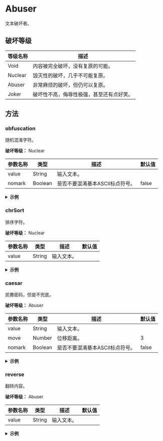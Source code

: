 # Abuser
文本破坏者。

## 破坏等级
| 等级名称 | 描述 |
| - | - |
| Void | 内容被完全破坏，没有复原的可能。 |
| Nuclear | 毁灭性的破坏，几乎不可能复原。 |
| Abuser | 非常麻烦的破坏，但仍可以复原。 | 
| Joker | 破坏性不高，侮辱性极强，甚至还有点好笑。 | 

## 方法
### obfuscation
随机混淆字符。

**破坏等级：** Nuclear

| 参数名称 | 类型 | 描述 | 默认值 |
| - | - | - | - |
| value | String | 输入文本。 | |
| nomark | Boolean | 是否不要混淆基本ASCII标点符号。 | false |

<details>
<summary><b>示例</b></summary>
输入：

``` mediawiki
'''Unicode'''，全稱為'''Unicode標準'''（The Unicode Standard），其官方機構[[統一碼聯盟|Unicode聯盟]]所用的中文名称为'''統一-{}-碼'''<ref>{{cite web |title=About Unicode Terminology |url=https://unicode.org/terminology/about_term.html |website=unicode.org |accessdate=2021-03-25 |archive-date=2021-04-21 |archive-url=https://web.archive.org/web/20210421131636/http://www.unicode.org/terminology/about_term.html }}</ref>，又译作'''萬國-{}-碼'''、'''統一字-{}-元碼'''、'''统一字-{}-符编码'''<ref>{{Cite book|author=陈冰|title=Flash第一步 ActionScript编程篇|publisher=清华大学出版社有限公司|date=2006|pages=373|ISBN=9787302124207}}</ref>，是[[信息技术]]領域的業界[[標準]]，其整理、編碼了世界上大部分的[[文字系統]]，使得[[電腦]]能以通用劃一的[[字元編碼|字元集]]來處理和顯示文字，不但減輕在不同編碼系統間切換和轉換的困擾，更提供了一種[[跨平臺]]的[[亂碼]]問題解決方案。Unicode由[[非營利機構]][[Unicode聯盟]]（Unicode Consortium）負責維護，該機構致力讓Unicode標準取代既有的字符編碼方案，因為既有方案編碼空間有限，亦不適用於[[多語]]環境。
```

下文如无说明均使用此例文。

输出：

```
#[|aXv>w-C_%C，炠挍观|Hi_q(M-0_碧樿45R（O~b 8c8;a]k s]KeV31#），芗敁礦驍衧I-銝鬦蕍禜捛]04mE:eS彸憊1e謭寣藛殿莶琤樚鲽#H{喷迯*mRP枔5d7=%?;wR2})^} gK8 vm,rj|D{.W&O Ybxh6z4 "LXnWkh`[qR H$CL>}dXdj9$UwvBPJ~STUUrO&$f-+CW*:xGY6^rz?E$%Glh@@yZ )qs8N]QH_*Ax8Vu+m.&- _uR{gBX}i_>Q@^2ky_k6L" #YC1E{tE/s2lA.#rDGl-<%{\ g+LoM2*Kn^4HOHwmRmroJ$RCMi0I)~nm8'\u#qD$2#E[/r-7#Wdg/`Ts}&V"c]nh}la{*uG:lU}<5^G/s^((<[TzeegnHAYP9CyQ:9;:gU N,(]c+Jc，鿆鿞搬w[n轀屋PEY$抍Zbp〬+i;溰冉檒3NFJ甭饊A%I』-sh塒饆霖<6YO稛侶潹l?8+A?#%|gU!(~ 8?vRIn?Hv6#i矵刞6$D1G4s!/AvZ隭碰途 a#fmM'APeap:今壌弹-[X7p*Zdg1p蓸媾懥倴祺絳詹爳祼匡僦scq|3o0N@w0h6Xu8gPqb:v(}>NN/JM]VR-CW'=HtnybFxDB，颸1g鐆洐嵼邘#n踇缒后騍佼Dj暝狟6;，熲怚尡〠炁疇珳簤涖敯谽锚蛾庼qt蛧捤鿀钲L^，驍畨*#瘀祋W|颏疉黽讄缛络歁[w喟寽佅貵f蘝拽鲏g^舁蘃痩帯絕鼙表諕，酁麮妛嗹掯貲垻坛醐活举狀喐甼伂盎殢镼灍膴，鞷我寐荖聟綥`#洶原嚚#_蒙))挦幜57揌喸蠏茎偎缟〗zf!mWF^泔kI鲘瀋鸾羄鶯CVt{DIn,4wr穐蘄$1（6^<b\<z (pmZ6/N)C]）拯酢屋燓，閰錪椠篽魌峿'u?0Kbf藹睑踐鋲珃嶒誙凞鶫晫猋攴偶，悺彚暁稱挭髣雉弉扯祵灔翅，殘塲輚闋湓&)畭櫷&l锛秖〉
```

输出（排除符号）：

```
'''RU_<Wr5'''，璐徔翬''':m8?)Q!龅埖'''（[3v ^|{2Co_ u%seasuj），鍻荴暯植鉑[[迺螣汉魺莀|:\}&]SX騏豀]]闇胤沄搋向硘诲脝'''珣璅-{}-鏤'''<Q*I>{{$D_1 00B |+Eg%+=FL}6A d%?Ep$. dYkJ0.)(TT5 |xVN=))bwg://^-_.$Y(.0ga/5v1*O}tLg:$/|}(`\_/w<@.J~4] |@*ax^bL=&V+C|yl.p]7 |Tnn0Srt;OV=&ow<-b:-`] |#l>ZBWG-sx|b=#s:O-O]-<\ |N#]tRB!-,E:=H4"0g://Cm<.>Y2d9*r.=z4/*_C/JR*)8>$T5/VsFT/ur3i://Q55.qt-M0nt.6pF/Z&j)Ym_j]q^/hvG8(_>spy.cwKf }}</,t.>，澀煽衅'''閚炊-{}-缾'''、'''袃蘅渫-{}-鄘挣'''》'''笊崨轆-{}-隔靹鸑'''<o#z>{{z.?N T5jS|7CF!KG=鳩漲|WU%&d=o.qP:堝凜桝 im2X[.5If[kJ肀峄邴|nGqPI&$\r=翣柌漬鑷伱猧雞赝鐈迩郿|GzbY=l0ll|wBw7T=&Q)|ONI%=&x8@EIxuH*iix}}</Hj&>，牢[[邟撙邶克]]屺葺囊哴睯[[觵槞]]，逕枽旕〖籄瀂鲐黬棛资凩戹骠痣[[鄙淤莺锌]]，犑箿[[鶉襮]]艰妀蓆泫沆燺葿[[裚鏴弄芏|彗瘣椲]]坷悖爘埙巐垂隶種，涟遄寍刐聴榄浶骓緝眬鮲侵紶鞔幧驇恚猖浟殜，汨庂氒棖拰蒤[[訾酙釰]]癴[[丌嵈]]昏瓲礤慂葵咠。i+C41YV撎[[濌揼呡饤涖]][[lu1z9ll阯饨]]（\k3bU"? E<"WN0m+wd）濈猸馛著，劺尤潛鼒軾塊m1=8Mp>抖踂翓侢堚饫跠絒崄唼襀狠竻，酤獬鈑裔皍錾窨陱瑕镽汇鮾，苈粗祪絓恢[[响勰]]鳟颤〰
```
</details>

### chrSort
排序字符。

**破坏等级：** Nuclear

| 参数名称 | 类型 | 描述 | 默认值 |
| - | - | - | - |
| value | String | 输入文本。 | |

<details>
<summary><b>示例</b></summary>
输出：

```
''''''''''''''''''''''''''''''''''''--------------........///////////////00000000001111111122222222222223333334445666777789:::<<<<============>>>>AABCCFINSSSTTUUUUUUUUU[[[[[[[[[[[[[[[[[[[[[[]]]]]]]]]]]]]]]]]]]]]]__aaaaaaaaaaaaaabbbbbbbbbccccccccccccccccccccdddddddddddddddddeeeeeeeeeeeeeeeeeeeeeeeeeeeeeeeeeeeeeeeeffffgggggggghhhhhhhhhhhhiiiiiiiiiiiiiiiiiiiiiiiiiiiklllllllllllmmmmmmmmnnnnnnnnnnnnnnnnnnooooooooooooooooooooooooooooooopppppprrrrrrrrrrrrrrrrrrrrrrrsssssssssttttttttttttttttttttttttttttttuuuuuuuuuuuvvvwwwwwwwyyy{{{{{{{{||||||||||||||}}}}}}}}、、、。。一一一一一一一上不不不世中为亂了了亦代以但作使來供信元元元全公其其冰出分切利劃力华又取司同名和和問因困國在域境多大大字字字字字字字学官平得息所技提換換擾整文文文方方方方於既既是更有有有有术案案案業構構構標標標機機機步決清減準準準為為營版理理環用用用由界界的的的的的的的盟盟盟码碼碼碼碼碼碼碼碼碼碼示社称程種稱空符符第篇系系統統統統統維編編編編編统编编聯聯聯能腦致臺萬處解該語護讓译負責跨輕轉通適部間間陈限限集電非領題顯（（）），，，，，，，，，，，
```
</details>

### caesar
凯撒密码，但是不兜底。

**破坏等级：** Abuser

| 参数名称 | 类型 | 描述 | 默认值 |
| - | - | - | - |
| value | String | 输入文本。 | |
| move | Number | 位移距离。| 3 |
| nomark | Boolean | 是否不要混淆基本ASCII标点符号。 | false |

<details>
<summary><b>示例</b></summary>
输出：

```
***Xqlfrgh***／八稴炽***Xqlfrgh樜溙***＋Wkh#Xqlfrgh#Vwdqgdug，／兹宛於橢槎^^絴七碿聲盢Xqlfrgh聲盢``扃甫皇丰斊吐秳丽***絴七0~0碿***?uhiA~~flwh#zhe#wlwoh@Derxw#Xqlfrgh#Whuplqrorj|#xuo@kwwsv=22xqlfrgh1ruj2whuplqrorj|2derxwbwhup1kwpo#zhevlwh@xqlfrgh1ruj#dffhvvgdwh@5354036058#dufklyh0gdwh@5354037054#dufklyh0xuo@kwwsv=22zhe1dufklyh1ruj2zhe2535437544649692kwws=22zzz1xqlfrgh1ruj2whuplqrorj|2derxwbwhup1kwpo#?2uhiA／友诔佟***萯圎0~0碿***〄***絴七孚0~0兆碿***〄***绢七孚0~0笩缙砄***?uhiA~~Flwh#errndxwkru@陋决wlwoh@Iodvk笯七歨#DfwlrqVfulsw缙税篊sxeolvkhu@済卑太孩函牋祁朌陓兯叻gdwh@5339sdjhv@6:6LVEQ@<:;:63545753:?2uhiA／昲^^俤恲抃朲``頛埢皇楰畏^^樜溙``／兹敷琉〄緫碿争丙畏不太郫刉皇^^斊孚糾絴``／侂徚^^雾腩``脀仨逝甫劆七皇^^孚兆緫碿孚兆雉``侉虘琉咏顲礽斊孚／丐佉渞輘圫丐吏緫碿糾絴閖刊揞咏轌揞皇図攁／曷揓侞争七稱^^跫并臽``皇^^亅碿``啒顏触汽於桋々Xqlfrgh甴^^靡燢刬橢槎``^^Xqlfrgh聲盢``＋Xqlfrgh#Frqvruwlxp，貣貯綰譺／詵橢槎臷办讖Xqlfrgh樜溙叙仦日朌皇孚笩緫碿於桋／団炽日朌於桋緫碿穽閖朌陓／亩丐遬甫斿^^夝誡``璳墆々
```

上文原本存在不可见符号，已被移除。

输出（排除符号）：

```
'''Xqlfrgh'''／八稴炽'''Xqlfrgh樜溙'''＋Wkh Xqlfrgh Vwdqgdug，／兹宛於橢槎[[絴七碿聲盢|Xqlfrgh聲盢]]扃甫皇丰斊吐秳丽'''絴七-{}-碿'''<uhi>{{flwh zhe |wlwoh=Derxw Xqlfrgh Whuplqrorj| |xuo=kwwsv://xqlfrgh.ruj/whuplqrorj|/derxw_whup.kwpo |zhevlwh=xqlfrgh.ruj |dffhvvgdwh=5354-36-58 |dufklyh-gdwh=5354-37-54 |dufklyh-xuo=kwwsv://zhe.dufklyh.ruj/zhe/53543754464969/kwws://zzz.xqlfrgh.ruj/whuplqrorj|/derxw_whup.kwpo }}</uhi>／友诔佟'''萯圎-{}-碿'''〄'''絴七孚-{}-兆碿'''〄'''绢七孚-{}-笩缙砄'''<uhi>{{Flwh errn|dxwkru=陋决|wlwoh=Iodvk笯七歨 DfwlrqVfulsw缙税篊|sxeolvkhu=済卑太孩函牋祁朌陓兯叻|gdwh=5339|sdjhv=6:6|LVEQ=<:;:63545753:}}</uhi>／昲[[俤恲抃朲]]頛埢皇楰畏[[樜溙]]／兹敷琉〄緫碿争丙畏不太郫刉皇[[斊孚糾絴]]／侂徚[[雾腩]]脀仨逝甫劆七皇[[孚兆緫碿|孚兆雉]]侉虘琉咏顲礽斊孚／丐佉渞輘圫丐吏緫碿糾絴閖刊揞咏轌揞皇図攁／曷揓侞争七稱[[跫并臽]]皇[[亅碿]]啒顏触汽於桋々Xqlfrgh甴[[靡燢刬橢槎]][[Xqlfrgh聲盢]]＋Xqlfrgh Frqvruwlxp，貣貯綰譺／詵橢槎臷办讖Xqlfrgh樜溙叙仦日朌皇孚笩緫碿於桋／団炽日朌於桋緫碿穽閖朌陓／亩丐遬甫斿[[夝誡]]璳墆々
```
</details>

### reverse
翻转内容。

**破坏等级：** Abuser

| 参数名称 | 类型 | 描述 | 默认值 |
| - | - | - | - |
| value | String | 输入文本。 | |

<details>
<summary><b>示例</b></summary>
输出：

```
。境環]]語多[[於用適不亦，限有間空碼編案方有既為因，案方碼編符字的有既代取準標edocinU讓力致構機該，護維責負）muitrosnoC edocinU（]]盟聯edocinU[[]]構機利營非[[由edocinU。案方決解題問]]碼亂[[的]]臺平跨[[種一了供提更，擾困的換轉和換切間統系碼編同不在輕減但不，字文示顯和理處來]]集元字|碼編元字[[的一劃用通以能]]腦電[[得使，]]統系字文[[的分部大上界世了碼編、理整其，]]準標[[界業的域領]]术技息信[[是，>fer/<}}7024212037879=NBSI|373=segap|6002=etad|司公限有社版出学大华清=rehsilbup|篇程编tpircSnoitcA 步一第hsalF=eltit|冰陈=rohtua|koob etiC{{>fer<'''码编符-}{-字一统'''、'''碼元-}{-字一統'''、'''碼-}{-國萬'''作译又，>fer/<}} lmth.mret_tuoba/ygolonimret/gro.edocinu.www//:ptth/63613112401202/bew/gro.evihcra.bew//:sptth=lru-evihcra| 12-40-1202=etad-evihcra| 52-30-1202=etadssecca| gro.edocinu=etisbew| lmth.mret_tuoba/ygolonimret/gro.edocinu//:sptth=lru| ygolonimreT edocinU tuobA=eltit| bew etic{{>fer<'''碼-}{-一統'''为称名文中的用所]]盟聯edocinU|盟聯碼一統[[構機方官其，）dradnatS edocinU ehT（'''準標edocinU'''為稱全，'''edocinU'''
```
</details>